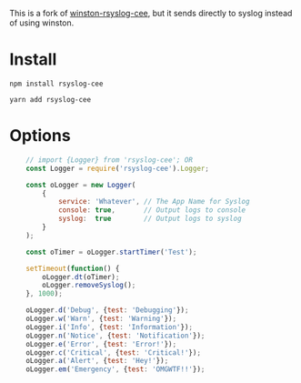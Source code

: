 This is a fork of [winston-rsyslog-cee](https://github.com/enobrev/winston-rsyslog-cee), but it sends directly to syslog instead of using winston.

# Install

`npm install rsyslog-cee`

`yarn add rsyslog-cee`

# Options

```javascript
    // import {Logger} from 'rsyslog-cee'; OR
    const Logger = require('rsyslog-cee').Logger;

    const oLogger = new Logger(
        {
            service: 'Whatever', // The App Name for Syslog
            console: true,       // Output logs to console
            syslog:  true        // Output logs to syslog
        }
    );

    const oTimer = oLogger.startTimer('Test');

    setTimeout(function() {
        oLogger.dt(oTimer);
        oLogger.removeSyslog();
    }, 1000);

    oLogger.d('Debug', {test: 'Debugging'});
    oLogger.w('Warn', {test: 'Warning'});
    oLogger.i('Info', {test: 'Information'});
    oLogger.n('Notice', {test: 'Notification'});
    oLogger.e('Error', {test: 'Error!'});
    oLogger.c('Critical', {test: 'Critical!'});
    oLogger.a('Alert', {test: 'Hey!'});
    oLogger.em('Emergency', {test: 'OMGWTF!!'});
```

